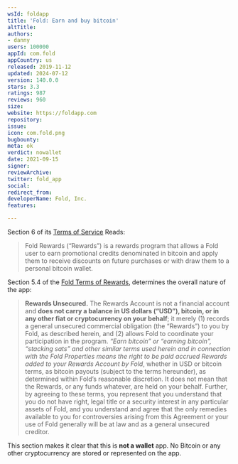 ```yaml
---
wsId: foldapp
title: 'Fold: Earn and buy bitcoin'
altTitle: 
authors:
- danny
users: 100000
appId: com.fold
appCountry: us
released: 2019-11-12
updated: 2024-07-12
version: 140.0.0
stars: 3.3
ratings: 987
reviews: 960
size: 
website: https://foldapp.com
repository: 
issue: 
icon: com.fold.png
bugbounty: 
meta: ok
verdict: nowallet
date: 2021-09-15
signer: 
reviewArchive: 
twitter: fold_app
social: 
redirect_from: 
developerName: Fold, Inc.
features: 

---
```


Section 6 of its [Terms of Service](https://foldapp.com/legal/terms-of-rewards) Reads:

> Fold Rewards (“Rewards”) is a rewards program that allows a Fold user to earn promotional credits denominated in bitcoin and apply them to receive discounts on future purchases or with draw them to a personal bitcoin wallet.

Section 5.4 of the [Fold Terms of Rewards](https://foldapp.com/legal/terms-of-rewards), determines the overall nature of the app:

> **Rewards Unsecured.** The Rewards Account is not a financial account and **does not carry a balance in US dollars (“USD”), bitcoin, or in any other fiat or cryptocurrency on your behalf**; it merely (1) records a general unsecured commercial obligation (the “Rewards”) to you by Fold, as described herein, and (2) allows Fold to coordinate your participation in the program.  *“Earn bitcoin” or “earning bitcoin”, “stacking sats” and other similar terms used herein and in connection with the Fold Properties means the right to be paid accrued Rewards added to your Rewards Account by Fold*, whether in USD or bitcoin terms, as bitcoin payouts (subject to the terms hereunder), as determined within Fold’s reasonable discretion. It does not mean that the Rewards, or any funds whatever, are held on your behalf. Further, by agreeing to these terms, you represent that you understand that you do not have right, legal title or a security interest in any particular assets of Fold, and you understand and agree that the only remedies available to you for controversies arising from this Agreement or your use of Fold generally will be at law and as a general unsecured creditor.

This section makes it clear that this is **not a wallet** app. No Bitcoin or any other cryptocurrency are stored or represented on the app.
